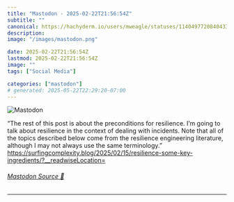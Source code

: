 ```yaml
---
title: "Mastodon - 2025-02-22T21:56:54Z"
subtitle: ""
canonical: https://hachyderm.io/users/mweagle/statuses/114049772084043391
description:
image: "/images/mastodon.png"

date: 2025-02-22T21:56:54Z
lastmod: 2025-02-22T21:56:54Z
image: ""
tags: ["Social Media"]

categories: ["mastodon"]
# generated: 2025-05-22T22:29:20-07:00
---
```

![Mastodon](/images/mastodon.png)

<p>“The rest of this post is about the preconditions for resilience. I’m going to talk about resilience in the context of dealing with incidents. Note that all of the topics described below come from the resilience engineering literature, although I may not always use the same terminology.”<br /><a href="https://surfingcomplexity.blog/2025/02/15/resilience-some-key-ingredients/?__readwiseLocation=" target="_blank" rel="nofollow noopener noreferrer" translate="no"><span class="invisible">https://</span><span class="ellipsis">surfingcomplexity.blog/2025/02</span><span class="invisible">/15/resilience-some-key-ingredients/?__readwiseLocation=</span></a></p>


###### [Mastodon Source 🐘](https://hachyderm.io/@mweagle/114049772084043391)

___
